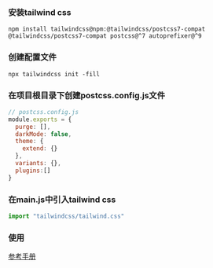 ### 安装tailwind css
```shell
npm install tailwindcss@npm:@tailwindcss/postcss7-compat @tailwindcss/postcss7-compat postcss@^7 autoprefixer@^9
```

### 创建配置文件
```shell
npx tailwindcss init -fill
```

### 在项目根目录下创建postcss.config.js文件
```JavaScript
// postcss.config.js
module.exports = {
  purge: [],
  darkMode: false,
  theme: {
    extend: {}
  },
  variants: {},
  plugins:[]
}
```

### 在main.js中引入tailwind css
```javascript
import "tailwindcss/tailwind.css"
```

### 使用
[参考手册](https://www.tailwindcss.cn/docs/preflight)